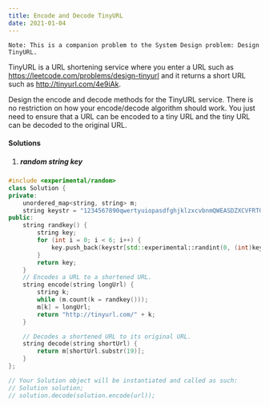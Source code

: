 ```yaml
---
title: Encode and Decode TinyURL
date: 2021-01-04
---
```

    Note: This is a companion problem to the System Design problem: Design TinyURL.

TinyURL is a URL shortening service where you enter a URL such as https://leetcode.com/problems/design-tinyurl and it returns a short URL such as http://tinyurl.com/4e9iAk.

Design the encode and decode methods for the TinyURL service. There is no restriction on how your encode/decode algorithm should work. You just need to ensure that a URL can be encoded to a tiny URL and the tiny URL can be decoded to the original URL.


#### Solutions

1. ##### random string key

```cpp
#include <experimental/random>
class Solution {
private:
    unordered_map<string, string> m;
    string keystr = "1234567890qwertyuiopasdfghjklzxcvbnmQWEASDZXCVFRTGBNHYUJMKIOPL@";
public:
    string randkey() {
        string key;
        for (int i = 0; i < 6; i++) {
            key.push_back(keystr[std::experimental::randint(0, (int)keystr.size() - 1)]);
        }
        return key;
    }
    // Encodes a URL to a shortened URL.
    string encode(string longUrl) {
        string k;
        while (m.count(k = randkey()));
        m[k] = longUrl;
        return "http://tinyurl.com/" + k;
    }

    // Decodes a shortened URL to its original URL.
    string decode(string shortUrl) {
        return m[shortUrl.substr(19)];
    }
};

// Your Solution object will be instantiated and called as such:
// Solution solution;
// solution.decode(solution.encode(url));
```